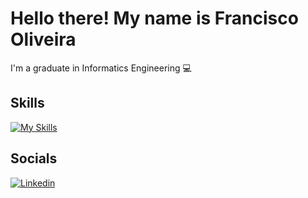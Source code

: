 
# Hello there! My name is Francisco Oliveira

I'm a graduate in Informatics Engineering 💻




## Skills

[![My Skills](https://skillicons.dev/icons?i=html,css,js,ts,angular,react,c,php,bootstrap)](https://skillicons.dev)
## Socials

[![Linkedin](https://img.shields.io/badge/LinkedIn-0077B5?style=for-the-badge&logo=linkedin&logoColor=white)](https://www.linkedin.com/in/franciscojmoliveira/)

